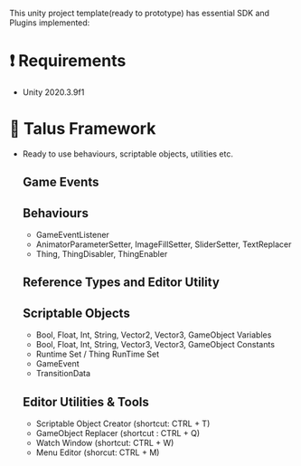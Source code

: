 This unity project template(ready to prototype) has essential SDK and Plugins implemented:

# :exclamation: Requirements 
- Unity 2020.3.9f1 

# :hammer: Talus Framework

- Ready to use behaviours, scriptable objects, utilities etc.

  ## Game Events
  
  ## Behaviours
  - GameEventListener
  - AnimatorParameterSetter, ImageFillSetter, SliderSetter, TextReplacer
  - Thing, ThingDisabler, ThingEnabler

  ## Reference Types and Editor Utility
  
  ## Scriptable Objects
  - Bool, Float, Int, String, Vector2, Vector3, GameObject Variables
  - Bool, Float, Int, String, Vector3, Vector3, GameObject Constants
  - Runtime Set / Thing RunTime Set
  - GameEvent
  - TransitionData
  
  ## Editor Utilities & Tools
  - Scriptable Object Creator (shortcut: CTRL + T)
  - GameObject Replacer (shortcut : CTRL + Q) 
  - Watch Window (shortcut: CTRL + W)
  - Menu Editor (shorcut: CTRL + M)
